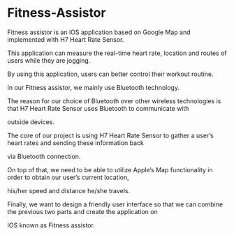 # Fitness-Assistor

Fitness assistor is an iOS application based on Google Map and implemented with H7 Heart Rate Sensor. 

This application can measure the real-time heart rate, location and routes of users while they are jogging. 

By using this application, users can better control their workout routine.

In our Fitness assistor, we mainly use Bluetooth technology. 

The reason for our choice of Bluetooth over other wireless technologies is that H7 Heart Rate Sensor uses Bluetooth to communicate with

outside devices. 

The core of our project is using H7 Heart Rate Sensor to gather a user’s heart rates and sending these information back

via Bluetooth connection. 

On top of that, we need to be able to utilize Apple’s Map functionality in order to obtain our user’s current location, 

his/her speed and distance he/she travels. 

Finally, we want to design a friendly user interface so that  we can combine the previous two parts and create the application on 

IOS known as Fitness assistor.
